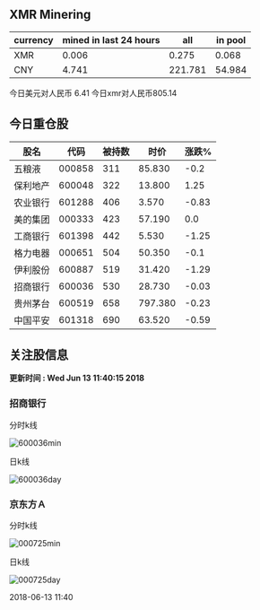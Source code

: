 ## XMR Minering

|currency|mined in last 24 hours|all|in pool|
|---|---|---|---|
|XMR|0.006|0.275|0.068|
|CNY|4.741|221.781|54.984|

今日美元对人民币 6.41	今日xmr对人民币805.14


## 今日重仓股 

|股名|代码|被持数|时价|涨跌%|
|---|---|---|---|---|
|五粮液|000858|311|85.830|-0.2|
|保利地产|600048|322|13.800|1.25|
|农业银行|601288|406|3.570|-0.83|
|美的集团|000333|423|57.190|0.0|
|工商银行|601398|442|5.530|-1.25|
|格力电器|000651|504|50.350|-0.1|
|伊利股份|600887|519|31.420|-1.29|
|招商银行|600036|530|28.730|-0.03|
|贵州茅台|600519|658|797.380|-0.23|
|中国平安|601318|690|63.520|-0.59|

## 关注股信息
**更新时间 : Wed Jun 13 11:40:15 2018**
### 招商银行 
分时k线

![600036min](http://image.sinajs.cn/newchart/min/n/sh600036.gif)

日k线

![600036day](http://image.sinajs.cn/newchart/daily/n/sh600036.gif)

### 京东方Ａ 
分时k线

![000725min](http://image.sinajs.cn/newchart/min/n/sz000725.gif)

日k线

![000725day](http://image.sinajs.cn/newchart/daily/n/sz000725.gif)

2018-06-13 11:40